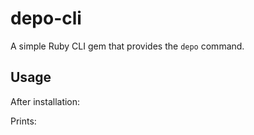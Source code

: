 # depo-cli

A simple Ruby CLI gem that provides the `depo` command.

## Usage

After installation:


Prints:
```
